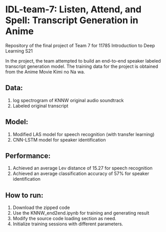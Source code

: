 # IDL-team-7: Listen, Attend, and Spell: Transcript Generation in Anime

Repository of the final project of Team 7 for 11785 Introduction to Deep Learning S21

In the project, the team attempted to build an end-to-end speaker labeled transcript generation model. The training data for the project is obtained from the Anime Movie Kimi no Na wa.

## Data: 
1. log spectrogram of KNNW original audio soundtrack
2. Labeled original transcript

## Model:
1. Modified LAS model for speech recognition (with transfer learning)
2. CNN-LSTM model for speaker identification 

## Performance:
1. Achieved an average Lev distance of 15.27 for speech recognition
2. Achieved an average classification accuracy of 57% for speaker identification

## How to run:
1. Download the zipped code
2. Use the KNNW_end2end.ipynb for training and generating result
3. Modify the source code loading section as need.
4. Initialize training sessions with different parameters.
